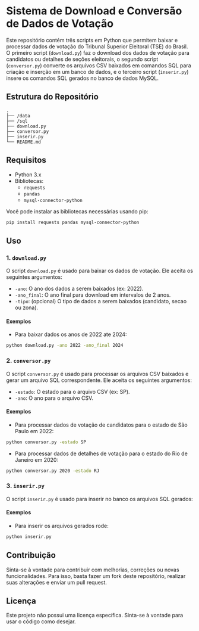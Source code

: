 # Sistema de Download e Conversão de Dados de Votação

Este repositório contém três scripts em Python que permitem baixar e processar dados de votação do Tribunal Superior Eleitoral (TSE) do Brasil. O primeiro script (`download.py`) faz o download dos dados de votação para candidatos ou detalhes de seções eleitorais, o segundo script (`conversor.py`) converte os arquivos CSV baixados em comandos SQL para criação e inserção em um banco de dados, e o terceiro script (`inserir.py`) insere os comandos SQL gerados no banco de dados MySQL.

## Estrutura do Repositório

```
.
├── /data
├── /sql
├── download.py
├── conversor.py
├── inserir.py
└── README.md
```

## Requisitos

- Python 3.x
- Bibliotecas:
  - `requests`
  - `pandas`
  - `mysql-connector-python`

Você pode instalar as bibliotecas necessárias usando pip:

```bash
pip install requests pandas mysql-connector-python
```

## Uso

### 1. `download.py`

O script `download.py` é usado para baixar os dados de votação. Ele aceita os seguintes argumentos:

- `-ano`: O ano dos dados a serem baixados (ex: 2022).
- `-ano_final`: O ano final para download em intervalos de 2 anos.
- `-tipo`: (opcional) O tipo de dados a serem baixados (candidato, secao ou zona).

#### Exemplos

- Para baixar dados os anos de 2022 ate 2024:

```bash
python download.py -ano 2022 -ano_final 2024
```

### 2. `conversor.py`

O script `conversor.py` é usado para processar os arquivos CSV baixados e gerar um arquivo SQL correspondente. Ele aceita os seguintes argumentos:

- `-estado`: O estado para o arquivo CSV (ex: SP).
- `-ano`: O ano para o arquivo CSV.


#### Exemplos

- Para processar dados de votação de candidatos para o estado de São Paulo em 2022:

```bash
python conversor.py -estado SP
```

- Para processar dados de detalhes de votação para o estado do Rio de Janeiro em 2020:

```bash
python conversor.py 2020 -estado RJ
```

### 3. `inserir.py`

O script `inserir.py` é usado para inserir no banco os arquivos SQL gerados:

#### Exemplos

- Para inserir os arquivos gerados rode:

```bash
python inserir.py
```

## Contribuição

Sinta-se à vontade para contribuir com melhorias, correções ou novas funcionalidades. Para isso, basta fazer um fork deste repositório, realizar suas alterações e enviar um pull request.

## Licença

Este projeto não possui uma licença específica. Sinta-se à vontade para usar o código como desejar.